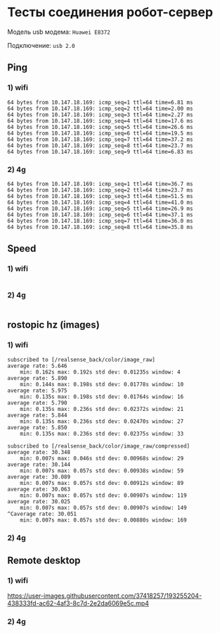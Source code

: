 # Тесты соединения робот-сервер
Модель usb модема: ```Huawei E8372```

Подключение: ```usb 2.0```

## Ping
### 1) wifi
```
64 bytes from 10.147.18.169: icmp_seq=1 ttl=64 time=6.81 ms
64 bytes from 10.147.18.169: icmp_seq=2 ttl=64 time=2.00 ms
64 bytes from 10.147.18.169: icmp_seq=3 ttl=64 time=2.27 ms
64 bytes from 10.147.18.169: icmp_seq=4 ttl=64 time=17.6 ms
64 bytes from 10.147.18.169: icmp_seq=5 ttl=64 time=26.6 ms
64 bytes from 10.147.18.169: icmp_seq=6 ttl=64 time=19.5 ms
64 bytes from 10.147.18.169: icmp_seq=7 ttl=64 time=37.2 ms
64 bytes from 10.147.18.169: icmp_seq=8 ttl=64 time=23.7 ms
64 bytes from 10.147.18.169: icmp_seq=9 ttl=64 time=6.83 ms

```
### 2) 4g
```
64 bytes from 10.147.18.169: icmp_seq=1 ttl=64 time=36.7 ms
64 bytes from 10.147.18.169: icmp_seq=2 ttl=64 time=23.7 ms
64 bytes from 10.147.18.169: icmp_seq=3 ttl=64 time=51.5 ms
64 bytes from 10.147.18.169: icmp_seq=4 ttl=64 time=41.0 ms
64 bytes from 10.147.18.169: icmp_seq=5 ttl=64 time=26.9 ms
64 bytes from 10.147.18.169: icmp_seq=6 ttl=64 time=37.1 ms
64 bytes from 10.147.18.169: icmp_seq=7 ttl=64 time=36.0 ms
64 bytes from 10.147.18.169: icmp_seq=8 ttl=64 time=35.8 ms
```
## Speed
### 1) wifi
```
```
### 2) 4g
```
```


## rostopic hz (images)
### 1) wifi
```
subscribed to [/realsense_back/color/image_raw]
average rate: 5.646
	min: 0.162s max: 0.192s std dev: 0.01235s window: 4
average rate: 5.890
	min: 0.144s max: 0.198s std dev: 0.01778s window: 10
average rate: 5.975
	min: 0.135s max: 0.198s std dev: 0.01764s window: 16
average rate: 5.790
	min: 0.135s max: 0.236s std dev: 0.02372s window: 21
average rate: 5.844
	min: 0.135s max: 0.236s std dev: 0.02470s window: 27
average rate: 5.850
	min: 0.135s max: 0.236s std dev: 0.02375s window: 33
```
```
subscribed to [/realsense_back/color/image_raw/compressed]
average rate: 30.348
	min: 0.007s max: 0.046s std dev: 0.00968s window: 29
average rate: 30.144
	min: 0.007s max: 0.057s std dev: 0.00938s window: 59
average rate: 30.089
	min: 0.007s max: 0.057s std dev: 0.00912s window: 89
average rate: 30.063
	min: 0.007s max: 0.057s std dev: 0.00907s window: 119
average rate: 30.025
	min: 0.007s max: 0.057s std dev: 0.00907s window: 149
^Caverage rate: 30.051
	min: 0.007s max: 0.057s std dev: 0.00880s window: 169
```

### 2) 4g
## Remote desktop





### 1) wifi

https://user-images.githubusercontent.com/37418257/193255204-438333fd-ac62-4af3-8c7d-2e2da6069e5c.mp4
### 2) 4g
